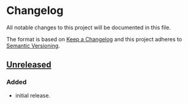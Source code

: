# Changelog

All notable changes to this project will be documented in this file.

The format is based on [Keep a Changelog](http://keepachangelog.com/en/1.0.0/)
and this project adheres to [Semantic Versioning](http://semver.org/spec/v2.0.0.html).

## [Unreleased]

### Added

-   initial release.

[Unreleased]: https://github.com/keratagpro/tagpro-analytics-bulk-download/compare/v0.0.1...HEAD
